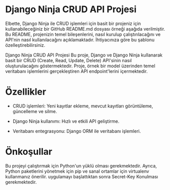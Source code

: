 
# Django Ninja CRUD API Projesi


Elbette, Django Ninja ile CRUD işlemleri için basit bir projeniz için kullanabileceğiniz bir GitHub README.md dosyası örneği aşağıda verilmiştir. Bu README, projenizin temel bileşenlerini, nasıl kurulup çalıştırılacağını ve API'nin nasıl kullanılacağını açıklamaktadır. İhtiyacınıza göre bu şablonu özelleştirebilirsiniz.

Django Ninja CRUD API Projesi
Bu proje, Django ve Django Ninja kullanarak basit bir CRUD (Create, Read, Update, Delete) API'sinin nasıl oluşturulacağını göstermektedir. Proje, örnek bir model üzerinden temel veritabanı işlemlerini gerçekleştiren API endpoint'lerini içermektedir.
# Özellikler

- CRUD işlemleri: Yeni kayıtlar ekleme, mevcut kayıtları görüntüleme, güncelleme ve silme.

- Django Ninja kullanımı: Hızlı ve etkili API geliştirme.
- Veritabanı entegrasyonu: Django ORM ile veritabanı işlemleri.



# Önkoşullar

Bu projeyi çalıştırmak için Python'un yüklü olması gerekmektedir. Ayrıca, Python paketlerini yönetmek için pip ve sanal ortamlar için virtualenv kullanmanız önerilir.
uygulamayı başlattıktan sonra Secret-Key Konulması gerekmektedir.

